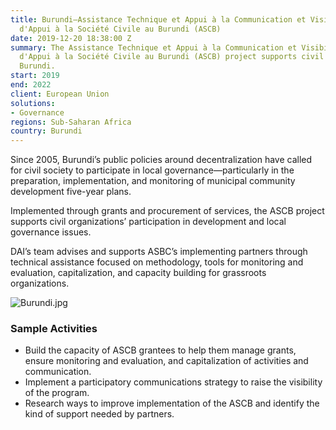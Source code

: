 ```yaml
---
title: Burundi—Assistance Technique et Appui à la Communication et Visibilité du Programme
  d'Appui à la Société Civile au Burundi (ASCB)
date: 2019-12-20 18:38:00 Z
summary: The Assistance Technique et Appui à la Communication et Visibilité du Programme
  d'Appui à la Société Civile au Burundi (ASCB) project supports civil society in
  Burundi.
start: 2019
end: 2022
client: European Union
solutions:
- Governance
regions: Sub-Saharan Africa
country: Burundi
---
```


Since 2005, Burundi’s public policies around decentralization have called for civil society to participate in local governance—particularly in the preparation, implementation, and monitoring of municipal community development five-year plans.

Implemented through grants and procurement of services, the ASCB project supports civil organizations’ participation in development and local governance issues. 

DAI’s team advises and supports ASBC’s implementing partners through technical assistance focused on methodology, tools for monitoring and evaluation, capitalization, and capacity building for grassroots organizations.

![Burundi.jpg](/uploads/Burundi.jpg)

### Sample Activities

* Build the capacity of ASCB grantees to help them manage grants, ensure monitoring and evaluation, and capitalization of activities and communication.
* Implement a participatory communications strategy to raise the visibility of the program.
* Research ways to improve implementation of the ASCB and identify the kind of support needed by partners.
